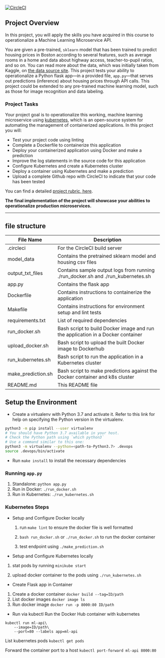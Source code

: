 [![CircleCI](https://dl.circleci.com/status-badge/img/gh/queensk/project-ml-microservice-kubernetes/tree/main.svg?style=svg)](https://dl.circleci.com/status-badge/redirect/gh/queensk/project-ml-microservice-kubernetes/tree/main)

## Project Overview

In this project, you will apply the skills you have acquired in this course to operationalize a Machine Learning Microservice API. 

You are given a pre-trained, `sklearn` model that has been trained to predict housing prices in Boston according to several features, such as average rooms in a home and data about highway access, teacher-to-pupil ratios, and so on. You can read more about the data, which was initially taken from Kaggle, on [the data source site](https://www.kaggle.com/c/boston-housing). This project tests your ability to operationalize a Python flask app—in a provided file, `app.py`—that serves out predictions (inference) about housing prices through API calls. This project could be extended to any pre-trained machine learning model, such as those for image recognition and data labeling.

### Project Tasks

Your project goal is to operationalize this working, machine learning microservice using [kubernetes](https://kubernetes.io/), which is an open-source system for automating the management of containerized applications. In this project you will:
* Test your project code using linting
* Complete a Dockerfile to containerize this application
* Deploy your containerized application using Docker and make a prediction
* Improve the log statements in the source code for this application
* Configure Kubernetes and create a Kubernetes cluster
* Deploy a container using Kubernetes and make a prediction
* Upload a complete Github repo with CircleCI to indicate that your code has been tested

You can find a detailed [project rubric, here](https://review.udacity.com/#!/rubrics/2576/view).

**The final implementation of the project will showcase your abilities to operationalize production microservices.**

---
## file structure
| File Name         | Description                                                                                 |
|-------------------|---------------------------------------------------------------------------------------------|
| .circleci         | For the CircleCI build server                                                               |
| model_data        | Contains the pretrained sklearn model and housing csv files                                 |
| output_txt_files  | Contains sample output logs from running ./run_docker.sh and ./run_kubernetes.sh            |
| app.py            | Contains the flask app                                                                      |
| Dockerfile        | Contains instructions to containerize the application                                       |
| Makefile          | Contains instructions for environment setup and lint tests                                  |
| requirements.txt  | List of required dependencies                                                               |
| run_docker.sh     | Bash script to build Docker image and run the application in a Docker container             |
| upload_docker.sh  | Bash script to upload the built Docker image to Dockerhub                                   |
| run_kubernetes.sh | Bash script to run the application in a Kubernetes cluster                                  |
| make_prediction.sh| Bash script to make predictions against the Docker container and k8s cluster                |
| README.md         | This README file                                                                            |

## Setup the Environment

* Create a virtualenv with Python 3.7 and activate it. Refer to this link for help on specifying the Python version in the virtualenv. 
```bash
python3 -m pip install --user virtualenv
# You should have Python 3.7 available in your host. 
# Check the Python path using `which python3`
# Use a command similar to this one:
python3 -m virtualenv --python=<path-to-Python3.7> .devops
source .devops/bin/activate
```
* Run `make install` to install the necessary dependencies

### Running `app.py`

1. Standalone:  `python app.py`
2. Run in Docker:  `./run_docker.sh`
3. Run in Kubernetes:  `./run_kubernetes.sh`

### Kubernetes Steps

* Setup and Configure Docker locally
    1. run `make lint` to ensure the docker file is well formatted

    2. `bash run_docker.sh` or `./run_docker.sh` to run the docker container

    3. test endpoint using `./make_prediction.sh`

* Setup and Configure Kubernetes locally
1. stat pods by running `minikube start`

2. upload docker container to the pods using `./run_kubernetes.sh`

* Create Flask app in Container
1. Create a docker container `docker build --tag=ID/path`
2. List docker images `docker image ls`
3. Run docker image `docker run -p 8000:80 ID/path`
* Run via kubectl
Run the Docker Hub container with kubernetes
```
kubectl run ml-api\
	--image=ID/path\
	--port=80 --labels app=ml-api
```

List kubernetes pods `kubectl get pods`

Forward the container port to a host `kubectl port-forward ml-api 8000:80`
